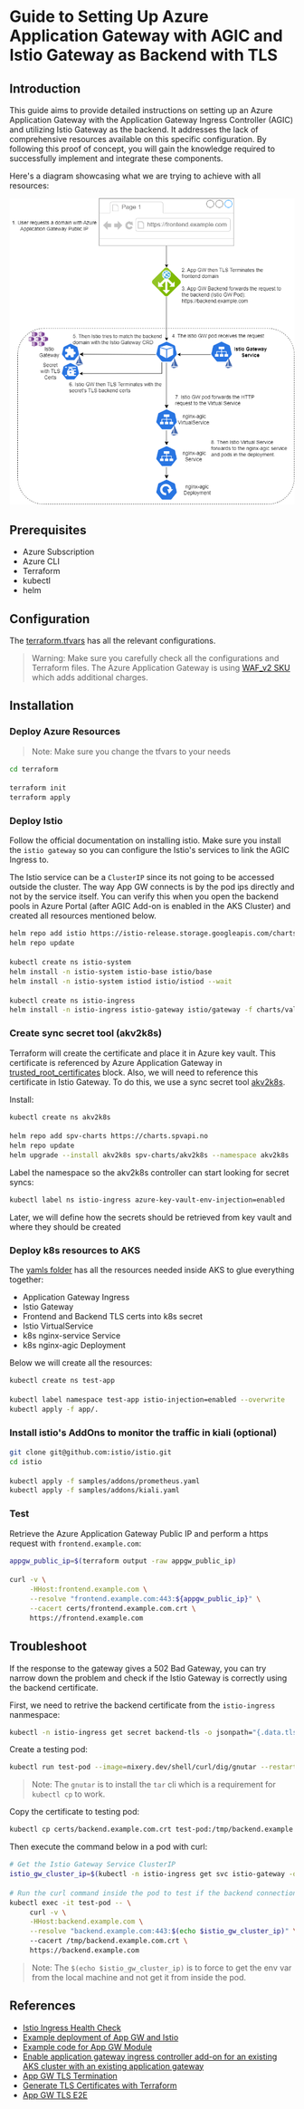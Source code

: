 # Guide to Setting Up Azure Application Gateway with AGIC and Istio Gateway as Backend with TLS

## Introduction

This guide aims to provide detailed instructions on setting up an Azure Application Gateway with the Application Gateway Ingress Controller (AGIC) and utilizing Istio Gateway as the backend. It addresses the lack of comprehensive resources available on this specific configuration. By following this proof of concept, you will gain the knowledge required to successfully implement and integrate these components.

Here's a diagram showcasing what we are trying to achieve with all resources:

![Traffic flow with Azure Application Gateway, Azure Kubernetes Service and Istio Gateway](diagrams/aks_agic_istio_tls.drawio.png)

## Prerequisites

- Azure Subscription
- Azure CLI
- Terraform
- kubectl
- helm

## Configuration

The [terraform.tfvars](terraform/terraform.tfvars) has all the relevant configurations.

> Warning: Make sure you carefully check all the configurations and Terraform files. The Azure Application Gateway is using [WAF_v2 SKU](terraform/appgw.tf) which adds additional charges. 

## Installation

### Deploy Azure Resources

> Note: Make sure you change the tfvars to your needs
```sh
cd terraform

terraform init
terraform apply
```

### Deploy Istio

Follow the official documentation on installing istio. Make sure you install the `istio gateway` so you can configure the Istio's services to link the AGIC Ingress to.

The Istio service can be a `ClusterIP` since its not going to be accessed outside the cluster. The way App GW connects is by the pod ips directly and not by the service itself. You can verify this when you open the backend pools in Azure Portal (after AGIC Add-on is enabled in the AKS Cluster) and created all resources mentioned below.

```sh
helm repo add istio https://istio-release.storage.googleapis.com/charts
helm repo update

kubectl create ns istio-system
helm install -n istio-system istio-base istio/base
helm install -n istio-system istiod istio/istiod --wait

kubectl create ns istio-ingress
helm install -n istio-ingress istio-gateway istio/gateway -f charts/values/values-gateway-agic.yaml --wait # Installs istio k8s services as ClusterIP
```

### Create sync secret tool (akv2k8s)

Terraform will create the certificate and place it in Azure key vault. This certificate is referenced by Azure Application Gateway in [trusted_root_certificates](terraform/appgw.tf) block.
Also, we will need to reference this certificate in Istio Gateway. To do this, we use a sync secret tool [akv2k8s](https://akv2k8s.io/installation/on-azure-aks).

Install:
```sh
kubectl create ns akv2k8s

helm repo add spv-charts https://charts.spvapi.no
helm repo update
helm upgrade --install akv2k8s spv-charts/akv2k8s --namespace akv2k8s
```

Label the namespace so the akv2k8s controller can start looking for secret syncs:
```sh
kubectl label ns istio-ingress azure-key-vault-env-injection=enabled
```

Later, we will define how the secrets should be retrieved from key vault and where they should be created

### Deploy k8s resources to AKS

The [yamls folder](yamls/) has all the resources needed inside AKS to glue everything together:
- Application Gateway Ingress
- Istio Gateway
- Frontend and Backend TLS certs into k8s secret
- Istio VirtualService
- k8s nginx-service Service
- k8s nginx-agic Deployment


Below we will create all the resources:

```sh
kubectl create ns test-app

kubectl label namespace test-app istio-injection=enabled --overwrite
kubectl apply -f app/.
```


### Install istio's AddOns to monitor the traffic in kiali (optional)

```sh
git clone git@github.com:istio/istio.git
cd istio

kubectl apply -f samples/addons/prometheus.yaml
kubectl apply -f samples/addons/kiali.yaml
```

### Test

Retrieve the Azure Application Gateway Public IP and perform a https request with `frontend.example.com`:
```sh
appgw_public_ip=$(terraform output -raw appgw_public_ip)

curl -v \
     -HHost:frontend.example.com \
     --resolve "frontend.example.com:443:${appgw_public_ip}" \
     --cacert certs/frontend.example.com.crt \
     https://frontend.example.com
```

## Troubleshoot

If the response to the gateway gives a 502 Bad Gateway, you can try narrow down the problem and check if the Istio Gateway is correctly using the backend certificate.

First, we need to retrive the backend certificate from the `istio-ingress` nanmespace:
```sh
kubectl -n istio-ingress get secret backend-tls -o jsonpath="{.data.tls\.crt}" | base64 -d > certs/backend.example.com.crt
```

Create a testing pod:
```sh
kubectl run test-pod --image=nixery.dev/shell/curl/dig/gnutar --restart=Never -- sleep infinity
```
> Note: The `gnutar` is to install the `tar` cli which is a requirement for `kubectl cp` to work.

Copy the certificate to testing pod:
```sh
kubectl cp certs/backend.example.com.crt test-pod:/tmp/backend.example.com.crt
```

Then execute the command below in a pod with curl:
```sh
# Get the Istio Gateway Service ClusterIP
istio_gw_cluster_ip=$(kubectl -n istio-ingress get svc istio-gateway -o template --template="{{.spec.clusterIP}}")

# Run the curl command inside the pod to test if the backend connection to Istio Gateway is working
kubectl exec -it test-pod -- \
     curl -v \
     -HHost:backend.example.com \
     --resolve "backend.example.com:443:$(echo $istio_gw_cluster_ip)" \ 
     --cacert /tmp/backend.example.com.crt \
     https://backend.example.com
```
> Note: The `$(echo $istio_gw_cluster_ip)` is to force to get the env var from the local machine and not get it from inside the pod.

## References

- [Istio Ingress Health Check](https://github.com/istio/istio/issues/9385#issuecomment-466788157)
- [Example deployment of App GW and Istio](https://itnext.io/using-application-gateway-waf-with-istio-315b907b8ed7)
- [Example code for App GW Module](https://github.com/aztfm/terraform-azurerm-application-gateway/blob/main/main.tf)
- [Enable application gateway ingress controller add-on for an existing AKS cluster with an existing application gateway](https://learn.microsoft.com/en-gb/azure/application-gateway/tutorial-ingress-controller-add-on-existing)
- [App GW TLS Termination](https://learn.microsoft.com/en-us/azure/application-gateway/ssl-overview)
- [Generate TLS Certificates with Terraform](https://registry.terraform.io/providers/hashicorp/tls/latest/docs/resources/self_signed_cert)
- [App GW TLS E2E](https://azure.github.io/application-gateway-kubernetes-ingress/tutorials/tutorial.e2e-ssl)
